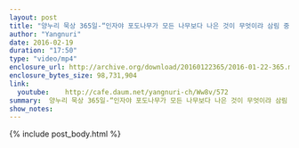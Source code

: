 ```yaml
---
layout: post
title: "양누리 묵상 365일-“인자야 포도나무가 모든 나무보다 나은 것이 무엇이랴 삼림 중...[에스겔 15:2]"
author: "Yangnuri"
date: 2016-02-19
duration: "17:50"
type: "video/mp4"
enclosure_url: http://archive.org/download/20160122365/2016-01-22-365.mp4
enclosure_bytes_size: 98,731,904       
link:
  youtube:    http://cafe.daum.net/yangnuri-ch/Ww8v/572
summary:  양누리 묵상 365일-“인자야 포도나무가 모든 나무보다 나은 것이 무엇이랴 삼림 중...[에스겔 15:2]
show_notes:
---
```

{% include post_body.html %}
